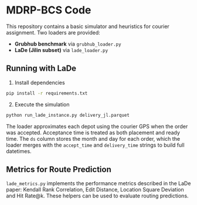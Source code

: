 # MDRP-BCS Code

This repository contains a basic simulator and heuristics for courier
assignment.  Two loaders are provided:

- **Grubhub benchmark** via `grubhub_loader.py`
- **LaDe (Jilin subset)** via `lade_loader.py`

## Running with LaDe

1. Install dependencies

```bash
pip install -r requirements.txt
```

2. Execute the simulation

```bash
python run_lade_instance.py delivery_jl.parquet
```

The loader approximates each depot using the courier GPS when the order
was accepted.  Acceptance time is treated as both placement and ready
time.  The ``ds`` column stores the month and day for each order, which
the loader merges with the ``accept_time`` and ``delivery_time`` strings
to build full datetimes.

## Metrics for Route Prediction

`lade_metrics.py` implements the performance metrics described in the
LaDe paper: Kendall Rank Correlation, Edit Distance, Location Square
Deviation and Hit Rate@k.  These helpers can be used to evaluate routing
predictions.
